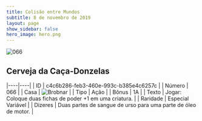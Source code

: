 ```yaml
---
title: Colisão entre Mundos
subtitle: 8 de novembro de 2019
layout: page
show_sidebar: false
hero_image: hero.png
---
```


![066](https://cdn.keyforgegame.com/media/card_front/pt/452_066_QW7P77GRCXHX_pt.png)

## Cerveja da Caça-Donzelas

|----|----|
| ID | c4c6b286-feb3-460e-993c-b385e4c6257c |
| Número | 066 |
| Casa | ![Brobnar](https://archonarcana.com/images/thumb/e/e0/Brobnar.png/22px-Brobnar.png "Brobnar") |
| Tipo | Ação |
| Bônus | 1A |
| Texto | Jogar: Coloque duas fichas de poder +1 em uma criatura. |
| Raridade | Especial Variável |
| Dizeres | Duas partes de sangue de urso  para uma parte de óleo de motor. |
